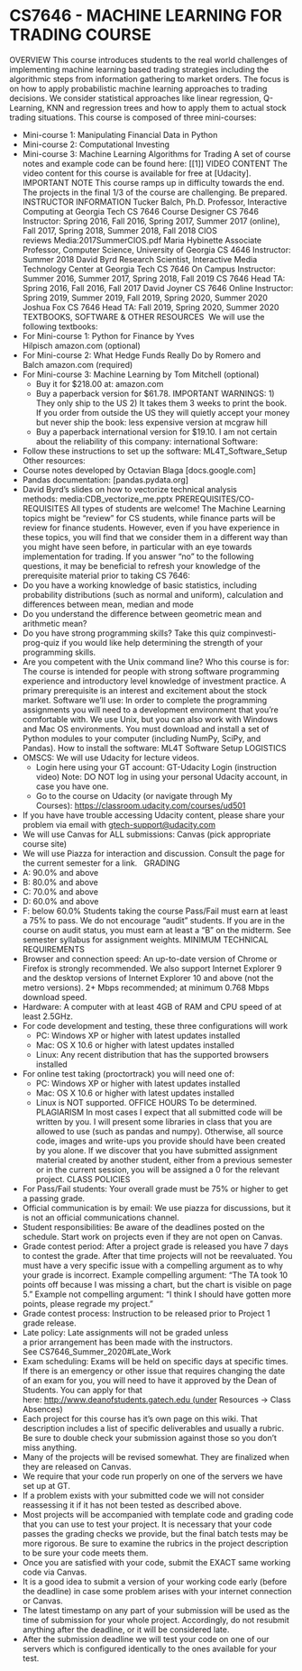 # CS7646 - MACHINE LEARNING FOR TRADING COURSE

OVERVIEW
This course introduces students to the real world challenges of implementing machine learning based trading strategies including the algorithmic steps from information gathering to market orders. The focus is on how to apply probabilistic machine learning approaches to trading decisions. We consider statistical approaches like linear regression, Q-Learning, KNN and regression trees and how to apply them to actual stock trading situations.
This course is composed of three mini-courses:
* Mini-course 1: Manipulating Financial Data in Python
* Mini-course 2: Computational Investing
* Mini-course 3: Machine Learning Algorithms for Trading
A set of course notes and example code can be found here: [[1]]
VIDEO CONTENT
The video content for this course is available for free at [Udacity].
IMPORTANT NOTE
This course ramps up in difficulty towards the end. The projects in the final 1/3 of the course are challenging. Be prepared.
INSTRUCTOR INFORMATION
Tucker Balch, Ph.D. Professor, Interactive Computing at Georgia Tech CS 7646 Course Designer CS 7646 Instructor: Spring 2016, Fall 2016, Spring 2017, Summer 2017 (online), Fall 2017, Spring 2018, Summer 2018, Fall 2018 CIOS reviews Media:2017SummerCIOS.pdf
Maria Hybinette Associate Professor, Computer Science, University of Georgia CS 4646 Instructor: Summer 2018
David Byrd Research Scientist, Interactive Media Technology Center at Georgia Tech CS 7646 On Campus Instructor: Summer 2016, Summer 2017, Spring 2018, Fall 2019 CS 7646 Head TA: Spring 2016, Fall 2016, Fall 2017
David Joyner CS 7646 Online Instructor: Spring 2019, Summer 2019, Fall 2019, Spring 2020, Summer 2020
Joshua Fox CS 7646 Head TA: Fall 2019, Spring 2020, Summer 2020
TEXTBOOKS, SOFTWARE & OTHER RESOURCES
 We will use the following textbooks:
* For Mini-course 1: Python for Finance by Yves Hilpisch amazon.com (optional)
* For Mini-course 2: What Hedge Funds Really Do by Romero and Balch amazon.com (required)
* For Mini-course 3: Machine Learning by Tom Mitchell (optional)
    * Buy it for $218.00 at: amazon.com
    * Buy a paperback version for $61.78. IMPORTANT WARNINGS: 1) They only ship to the US 2) It takes them 3 weeks to print the book. If you order from outside the US they will quietly accept your money but never ship the book: less expensive version at mcgraw hill
    * Buy a paperback international version for $19.10. I am not certain about the reliability of this company: international
Software:
* Follow these instructions to set up the software: ML4T_Software_Setup
Other resources:
* Course notes developed by Octavian Blaga [docs.google.com]
* Pandas documentation: [pandas.pydata.org]
* David Byrd’s slides on how to vectorize technical analysis methods: media:CDB_vectorize_me.pptx
PREREQUISITES/CO-REQUISITES
All types of students are welcome! The Machine Learning topics might be “review” for CS students, while finance parts will be review for finance students. However, even if you have experience in these topics, you will find that we consider them in a different way than you might have seen before, in particular with an eye towards implementation for trading.
If you answer “no” to the following questions, it may be beneficial to refresh your knowledge of the prerequisite material prior to taking CS 7646:
* Do you have a working knowledge of basic statistics, including probability distributions (such as normal and uniform), calculation and differences between mean, median and mode
* Do you understand the difference between geometric mean and arithmetic mean?
* Do you have strong programming skills? Take this quiz compinvesti-prog-quiz if you would like help determining the strength of your programming skills.
* Are you competent with the Unix command line?
Who this course is for: The course is intended for people with strong software programming experience and introductory level knowledge of investment practice. A primary prerequisite is an interest and excitement about the stock market.
Software we’ll use: In order to complete the programming assignments you will need to a development environment that you’re comfortable with. We use Unix, but you can also work with Windows and Mac OS environments. You must download and install a set of Python modules to your computer (including NumPy, SciPy, and Pandas).
How to install the software: ML4T Software Setup
LOGISTICS
* OMSCS: We will use Udacity for lecture videos.
    * Login here using your GT account: GT-Udacity Login (instruction video) Note: DO NOT log in using your personal Udacity account, in case you have one.
    * Go to the course on Udacity (or navigate through My Courses): https://classroom.udacity.com/courses/ud501
* If you have have trouble accessing Udacity content, please share your problem via email with gtech-support@udacity.com
* We will use Canvas for ALL submissions: Canvas (pick appropriate course site)
* We will use Piazza for interaction and discussion. Consult the page for the current semester for a link.
 
GRADING
* A: 90.0% and above
* B: 80.0% and above
* C: 70.0% and above
* D: 60.0% and above
* F: below 60.0%
Students taking the course Pass/Fail must earn at least a 75% to pass.
We do not encourage “audit” students. If you are in the course on audit status, you must earn at least a “B” on the midterm.
See semester syllabus for assignment weights.
MINIMUM TECHNICAL REQUIREMENTS
* Browser and connection speed: An up-to-date version of Chrome or Firefox is strongly recommended. We also support Internet Explorer 9 and the desktop versions of Internet Explorer 10 and above (not the metro versions). 2+ Mbps recommended; at minimum 0.768 Mbps download speed.
* Hardware: A computer with at least 4GB of RAM and CPU speed of at least 2.5GHz.
* For code development and testing, these three configurations will work
    * PC: Windows XP or higher with latest updates installed
    * Mac: OS X 10.6 or higher with latest updates installed
    * Linux: Any recent distribution that has the supported browsers installed
* For online test taking (proctortrack) you will need one of:
    * PC: Windows XP or higher with latest updates installed
    * Mac: OS X 10.6 or higher with latest updates installed
    * Linux is NOT supported.
OFFICE HOURS
To be determined.
PLAGIARISM
In most cases I expect that all submitted code will be written by you. I will present some libraries in class that you are allowed to use (such as pandas and numpy). Otherwise, all source code, images and write-ups you provide should have been created by you alone.
If we discover that you have submitted assignment material created by another student, either from a previous semester or in the current session, you will be assigned a 0 for the relevant project.
CLASS POLICIES
* For Pass/Fail students: Your overall grade must be 75% or higher to get a passing grade.
* Official communication is by email: We use piazza for discussions, but it is not an official communications channel.
* Student responsibilities: Be aware of the deadlines posted on the schedule. Start work on projects even if they are not open on Canvas.
* Grade contest period: After a project grade is released you have 7 days to contest the grade. After that time projects will not be reevaluated. You must have a very specific issue with a compelling argument as to why your grade is incorrect. Example compelling argument: “The TA took 10 points off because I was missing a chart, but the chart is visible on page 5.” Example not compelling argument: “I think I should have gotten more points, please regrade my project.”
* Grade contest process: Instruction to be released prior to Project 1 grade release.
* Late policy: Late assignments will not be graded unless a prior arrangement has been made with the instructors. See CS7646_Summer_2020#Late_Work
* Exam scheduling: Exams will be held on specific days at specific times. If there is an emergency or other issue that requires changing the date of an exam for you, you will need to have it approved by the Dean of Students. You can apply for that here: http://www.deanofstudents.gatech.edu (under Resources -> Class Absences)
* Each project for this course has it’s own page on this wiki. That description includes a list of specific deliverables and usually a rubric. Be sure to double check your submission against those so you don’t miss anything.
* Many of the projects will be revised somewhat. They are finalized when they are released on Canvas.
* We require that your code run properly on one of the servers we have set up at GT.
* If a problem exists with your submitted code we will not consider reassessing it if it has not been tested as described above.
* Most projects will be accompanied with template code and grading code that you can use to test your project. It is necessary that your code passes the grading checks we provide, but the final batch tests may be more rigorous. Be sure to examine the rubrics in the project description to be sure your code meets them.
* Once you are satisfied with your code, submit the EXACT same working code via Canvas.
* It is a good idea to submit a version of your working code early (before the deadline) in case some problem arises with your internet connection or Canvas.
* The latest timestamp on any part of your submission will be used as the time of submission for your whole project. Accordingly, do not resubmit anything after the deadline, or it will be considered late.
* After the submission deadline we will test your code on one of our servers which is configured identically to the ones available for your test.
